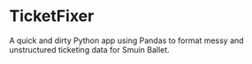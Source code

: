 # TicketFixer
A quick and dirty Python app using Pandas to format messy and unstructured ticketing data for Smuin Ballet.  
